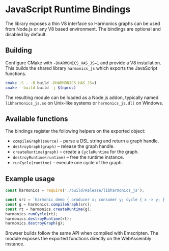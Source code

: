# JavaScript Runtime Bindings

The library exposes a thin V8 interface so Harmonics graphs can be used from Node.js or any V8 based environment. The bindings are optional and disabled by default.

## Building

Configure CMake with `-DHARMONICS_HAS_JS=1` and provide a V8 installation. This builds the shared library `harmonics_js` which exports the JavaScript functions.

```bash
cmake -S . -B build -DHARMONICS_HAS_JS=1
cmake --build build -j $(nproc)
```

The resulting module can be loaded as a Node.js addon, typically named `libharmonics_js.so` on Unix-like systems or `harmonics_js.dll` on Windows.

## Available functions

The bindings register the following helpers on the exported object:

- `compileGraph(source)` – parse a DSL string and return a graph handle.
- `destroyGraph(graph)` – release the graph handle.
- `createRuntime(graph)` – create a `CycleRuntime` for the graph.
- `destroyRuntime(runtime)` – free the runtime instance.
- `runCycle(runtime)` – execute one cycle of the graph.

## Example usage

```javascript
const harmonics = require('./build/Release/libharmonics_js');

const src = `harmonic demo { producer x; consumer y; cycle { x -> y; } }`;
const g = harmonics.compileGraph(src);
const rt = harmonics.createRuntime(g);
harmonics.runCycle(rt);
harmonics.destroyRuntime(rt);
harmonics.destroyGraph(g);
```

Browser builds follow the same API when compiled with Emscripten. The module exposes the exported functions directly on the WebAssembly instance.

